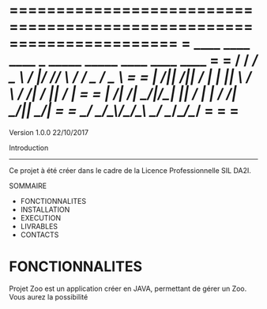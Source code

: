 ======================================================================
=        ____  ____  ____     _  _____ _____    ____  ____  ____     =
=       /  __\/  __\/  _ \   / |/  __//__ __\  /_   \/  _ \/  _ \    =
=       |  \/||  \/|| / \|   | ||  \    / \     /   /| / \|| / \|    =
=       |  __/|    /| \_/|/\_| ||  /_   | |    /   /_| \_/|| \_/|    =
=       \_/   \_/\_\\____/\____/\____\  \_/    \____/\____/\____/    =
=                                                                    = 
======================================================================
Version 1.0.0
22/10/2017


Introduction 
__________________________________________________

Ce projet à été créer dans le cadre de la Licence Professionnelle SIL DA2I.

SOMMAIRE
- FONCTIONNALITES
- INSTALLATION
- EXECUTION
- LIVRABLES
- CONTACTS



FONCTIONNALITES
===============

Projet Zoo est un application créer en JAVA, permettant de gérer un Zoo.
Vous aurez la possibilité
